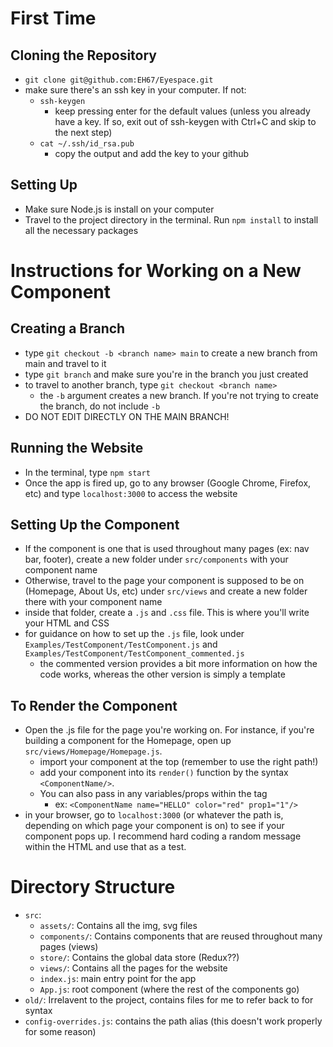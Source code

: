 # First Time
## Cloning the Repository
- `git clone git@github.com:EH67/Eyespace.git`
- make sure there's an ssh key in your computer. If not:
    - `ssh-keygen`
        - keep pressing enter for the default values (unless you already have a key. If so, exit out of ssh-keygen with Ctrl+C and skip to the next step)
    - `cat ~/.ssh/id_rsa.pub`
        - copy the output and add the key to your github

## Setting Up
- Make sure Node.js is install on your computer
- Travel to the project directory in the terminal. Run `npm install` to install all the necessary packages

# Instructions for Working on a New Component
## Creating a Branch
- type `git checkout -b <branch name> main` to create a new branch from main and travel to it
- type `git branch` and make sure you're in the branch you just created
- to travel to another branch, type `git checkout <branch name>`
    - the `-b` argument creates a new branch. If you're not trying to create the branch, do not include `-b`
- DO NOT EDIT DIRECTLY ON THE MAIN BRANCH!

## Running the Website
- In the terminal, type `npm start`
- Once the app is fired up, go to any browser (Google Chrome, Firefox, etc) and type `localhost:3000` to access the website

## Setting Up the Component
- If the component is one that is used throughout many pages (ex: nav bar, footer), create a new folder under `src/components` with your component name
- Otherwise, travel to the page your component is supposed to be on (Homepage, About Us, etc) under `src/views` and create a new folder there with your component name
- inside that folder, create a `.js` and `.css` file. This is where you'll write your HTML and CSS
- for guidance on how to set up the `.js` file, look under `Examples/TestComponent/TestComponent.js` and `Examples/TestComponent/TestComponent_commented.js`
    - the commented version provides a bit more information on how the code works, whereas the other version is simply a template

## To Render the Component
- Open the .js file for the page you're working on. For instance, if you're building a component for the Homepage, open up `src/views/Homepage/Homepage.js`.
    - import your component at the top (remember to use the right path!)
    - add your component into its `render()` function by the syntax `<ComponentName/>`. 
    - You can also pass in any variables/props within the tag
        - ex: `<ComponentName name="HELLO" color="red" prop1="1"/>`
- in your browser, go to `localhost:3000` (or whatever the path is, depending on which page your component is on) to see if your component pops up. I recommend hard coding a random message within the HTML and use that as a test.  

# Directory Structure
- `src`: 
    - `assets/`: Contains all the img, svg files
    - `components/`: Contains components that are reused throughout many pages (views)
    - `store/`: Contains the global data store (Redux??)
    - `views/`: Contains all the pages for the website
    - `index.js`: main entry point for the app
    - `App.js`: root component (where the rest of the components go)
- `old/`: Irrelavent to the project, contains files for me to refer back to for syntax
- `config-overrides.js`: contains the path alias (this doesn't work properly for some reason)
